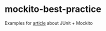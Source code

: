 # mockito-best-practice
Examples for [article](http://rogmax.com/blog/mockito_junit.html) about JUnit + Mockito
